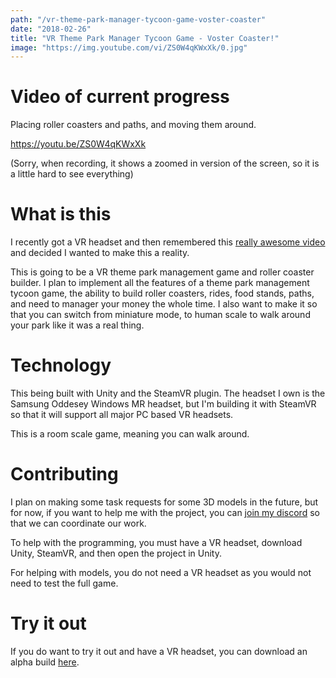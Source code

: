 ```yaml
---
path: "/vr-theme-park-manager-tycoon-game-voster-coaster"
date: "2018-02-26"
title: "VR Theme Park Manager Tycoon Game - Voster Coaster!"
image: "https://img.youtube.com/vi/ZS0W4qKWxXk/0.jpg"
---
```


# Video of current progress

Placing roller coasters and paths, and moving them around.

https://youtu.be/ZS0W4qKWxXk

(Sorry, when recording, it shows a zoomed in version of the screen, so it is a little hard to see everything)

# What is this

I recently got a VR headset and then remembered this [really awesome video](https://www.youtube.com/watch?v=ZE0_oyK1Juo) and decided I wanted to make this a reality.

This is going to be a VR theme park management game and roller coaster builder. I plan to implement all the features of a theme park management tycoon game, the ability to build roller coasters, rides, food stands, paths, and need to manager your money the whole time. I also want to make it so that you can switch from miniature mode, to human scale to walk around your park like it was a real thing.

# Technology

This being built with Unity and the SteamVR plugin. The headset I own is the Samsung Oddesey Windows MR headset, but I'm building it with SteamVR so that it will support all major PC based VR headsets.

This is a room scale game, meaning you can walk around.

# Contributing

I plan on making some task requests for some 3D models in the future, but for now, if you want to help me with the project, you can [join my discord](https://discord.gg/6TAPnTx) so that we can coordinate our work.

To help with the programming, you must have a VR headset, download Unity, SteamVR, and then open the project in Unity.

For helping with models, you do not need a VR headset as you would not need to test the full game.

# Try it out

If you do want to try it out and have a VR headset, you can download an alpha build [here](https://github.com/ajayyy/VosterCoasterVR/releases).

